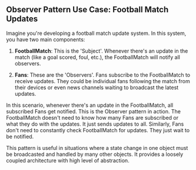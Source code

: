 ## Observer Pattern Use Case: Football Match Updates

Imagine you're developing a football match update system. In this system, you have two main components:

1. **FootballMatch**: This is the 'Subject'. Whenever there's an update in the match (like a goal scored, foul, etc.),
   the FootballMatch will notify all observers.

2. **Fans**: These are the 'Observers'. Fans subscribe to the FootballMatch to receive updates. They could be individual
   fans following the match from their devices or even news channels waiting to broadcast the latest updates.

In this scenario, whenever there's an update in the FootballMatch, all subscribed Fans get notified. This is the
Observer pattern in action. The FootballMatch doesn't need to know how many Fans are subscribed or what they do with the
updates. It just sends updates to all. Similarly, Fans don't need to constantly check FootballMatch for updates. They
just wait to be notified.

This pattern is useful in situations where a state change in one object must be broadcasted and handled by many other
objects. It provides a loosely coupled architecture with high level of abstraction.
